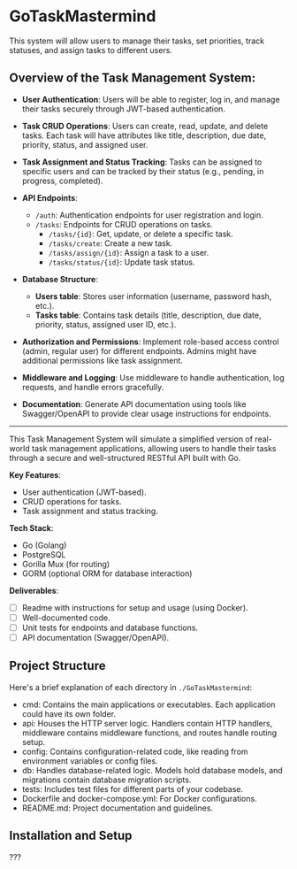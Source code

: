 # GoTaskMastermind

This system will allow users to manage their tasks, set priorities, track statuses, and assign tasks to different users.

## Overview of the Task Management System:

- **User Authentication**: Users will be able to register, log in, and manage their tasks securely through JWT-based authentication.

- **Task CRUD Operations**: Users can create, read, update, and delete tasks. Each task will have attributes like title, description, due date, priority, status, and assigned user.

- **Task Assignment and Status Tracking**: Tasks can be assigned to specific users and can be tracked by their status (e.g., pending, in progress, completed).

- **API Endpoints**:
    - `/auth`: Authentication endpoints for user registration and login.
    - `/tasks`: Endpoints for CRUD operations on tasks.
        - `/tasks/{id}`: Get, update, or delete a specific task.
        - `/tasks/create`: Create a new task.
        - `/tasks/assign/{id}`: Assign a task to a user.
        - `/tasks/status/{id}`: Update task status.

- **Database Structure**:
    - **Users table**: Stores user information (username, password hash, etc.).
    - **Tasks table**: Contains task details (title, description, due date, priority, status, assigned user ID, etc.).

- **Authorization and Permissions**: Implement role-based access control (admin, regular user) for different endpoints. Admins might have additional permissions like task assignment.

- **Middleware and Logging**: Use middleware to handle authentication, log requests, and handle errors gracefully.

- **Documentation**: Generate API documentation using tools like Swagger/OpenAPI to provide clear usage instructions for endpoints.

--------------------------------------------------------------------------------------------------------------------

This Task Management System will simulate a simplified version of real-world task management applications, allowing users to handle their tasks through a secure and well-structured RESTful API built with Go.

**Key Features**:
- User authentication (JWT-based).
- CRUD operations for tasks.
- Task assignment and status tracking.

**Tech Stack**:
- Go (Golang)
- PostgreSQL
- Gorilla Mux (for routing)
- GORM (optional ORM for database interaction)

**Deliverables**:
- [ ] Readme with instructions for setup and usage (using Docker).
- [ ] Well-documented code.
- [ ] Unit tests for endpoints and database functions.
- [ ] API documentation (Swagger/OpenAPI).

## Project Structure
Here's a brief explanation of each directory in `./GoTaskMastermind`:

- cmd: Contains the main applications or executables. Each application could have its own folder.
- api: Houses the HTTP server logic. Handlers contain HTTP handlers, middleware contains middleware functions, and routes handle routing setup.
- config: Contains configuration-related code, like reading from environment variables or config files.
- db: Handles database-related logic. Models hold database models, and migrations contain database migration scripts.
- tests: Includes test files for different parts of your codebase.
- Dockerfile and docker-compose.yml: For Docker configurations.
- README.md: Project documentation and guidelines.

## Installation and Setup
???

